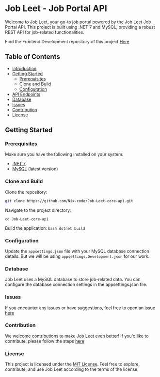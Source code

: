 # Job Leet - Job Portal API

Welcome to Job Leet, your go-to job portal powered by the Job Leet Job Portal API. This project is built using .NET 7 and MySQL, providing a robust REST API for job-related functionalities.

Find the Frontend Development repository of this project [Here](https://github.com/Nix-code/Job-Leet-core-UI)

## Table of Contents

- [Introduction](#job-leet---job-portal-api)
- [Getting Started](#getting-started)
  - [Prerequisites](#prerequisites)
  - [Clone and Build](#clone-and-build)
  - [Configuration](#configuration)
- [API Endpoints](#api-endpoints)
- [Database](#database)
- [Issues](#issues)
- [Contribution](#contribution)
- [License](#license)
## Getting Started

### Prerequisites

Make sure you have the following installed on your system:

- [.NET 7](https://dotnet.microsoft.com/download/dotnet/7.0)
- [MySQL](https://www.mysql.com/) (latest version)

### Clone and Build

Clone the repository:

```bash
git clone https://github.com/Nix-code/Job-Leet-core-api.git

```

Navigate to the project directory:

```cd Job-Leet-core-api```

Build the application:
```bash dotnet build```


### Configuration
Update the `appsettings.json` file with your MySQL database connection details. But we will be using `appsettings.Development.json` for our work.

### Database
Job Leet uses a MySQL database to store job-related data. You can configure the database connection settings in the appsettings.json file.

### Issues
If you encounter any issues or have suggestions, feel free to open an issue [here](https://github.com/Nix-code/Job-Leet-core-api/issues)

### Contribution
We welcome contributions to make Job Leet even better! If you'd like to contribute, please follow the steps [here](CONTRIBUTION.md)

### License
This project is licensed under the [MIT License](LICENSE). Feel free to explore, contribute, and use Job Leet according to the terms of the license.